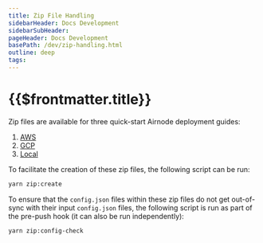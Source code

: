 ```yaml
---
title: Zip File Handling
sidebarHeader: Docs Development
sidebarSubHeader:
pageHeader: Docs Development
basePath: /dev/zip-handling.html
outline: deep
tags:
---
```


<PageHeader/>

# {{$frontmatter.title}}

Zip files are available for three quick-start Airnode deployment guides:

1. [AWS](/guides/airnode/deploy-airnode/deploy-aws/)
2. [GCP](/guides/airnode/deploy-airnode/deploy-gcp/)
3. [Local](/guides/airnode/deploy-airnode/deploy-container/)

To facilitate the creation of these zip files, the following script can be run:

```sh
yarn zip:create
```

To ensure that the `config.json` files within these zip files do not get
out-of-sync with their input `config.json` files, the following script is run as
part of the pre-push hook (it can also be run independently):

```sh
yarn zip:config-check
```

